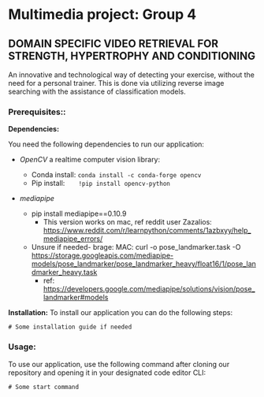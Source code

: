 # Multimedia project: Group 4

## DOMAIN SPECIFIC VIDEO RETRIEVAL FOR STRENGTH, HYPERTROPHY AND CONDITIONING

An innovative and technological way of detecting your exercise, without the need for a personal trainer. This is done via utilizing reverse image searching with the assistance of classification models.

### Prerequisites::

**Dependencies:**

You need the following dependencies to run our application:

- *OpenCV* a realtime computer vision library:
	- Conda install: `conda install -c conda-forge opencv`
	- Pip install: &nbsp;&nbsp;&nbsp;&nbsp;&nbsp; `!pip install opencv-python`

- *mediapipe*
	- pip install mediapipe==0.10.9 
		- This version works on mac, ref reddit user Zazalios: https://www.reddit.com/r/learnpython/comments/1azbxyy/help_mediapipe_errors/
	- Unsure if needed- brage: MAC: curl -o pose_landmarker.task -O https://storage.googleapis.com/mediapipe-models/pose_landmarker/pose_landmarker_heavy/float16/1/pose_landmarker_heavy.task	
		- ref: https://developers.google.com/mediapipe/solutions/vision/pose_landmarker#models

**Installation:**
To install our application you can do the following steps:

```
# Some installation guide if needed
```

### Usage:
To use our application, use the following command after cloning our repository and opening it in your designated code editor CLI:

```
# Some start command 
```
